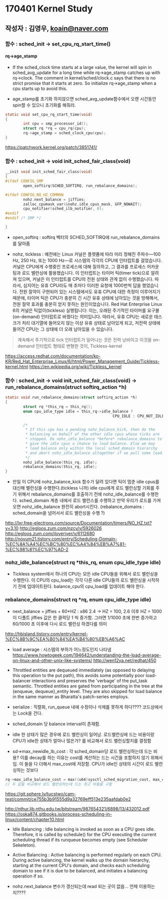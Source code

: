 # 170401 Kernel Study
## 작성자 : 김영우, koain@naver.com

### 함수 : sched_init -> set_cpu_rq_start_time()
#### rq->age_stamp

* If the sched_clock time starts at a large value, the kernel will spin in sched_avg_update for a long time while rq->age_stamp catches up with rq->clock.
The comment in kernel/sched/clock.c says that there is no strict promise that it starts at zero.  So initialize rq->age_stamp when a cpu starts up to avoid this.

* age_stamp를 초기화 하지않으면 sched_avg_update함수에서 오랜 시간동안 spin할 수 있으니 초기화를 해줘라.

```C
static void set_cpu_rq_start_time(void)
{
        int cpu = smp_processor_id();
        struct rq *rq = cpu_rq(cpu);
        rq->age_stamp = sched_clock_cpu(cpu);
}
```

<https://patchwork.kernel.org/patch/3851741/>

### 함수 : sched_init -> void init_sched_fair_class(void)

```c
__init void init_sched_fair_class(void)
{
#ifdef CONFIG_SMP
        open_softirq(SCHED_SOFTIRQ, run_rebalance_domains);

#ifdef CONFIG_NO_HZ_COMMON
        nohz.next_balance = jiffies;
        zalloc_cpumask_var(&nohz.idle_cpus_mask, GFP_NOWAIT);
        cpu_notifier(sched_ilb_notifier, 0);
#endif
#endif /* SMP */

}
```
* open_softirq : softirq 벡터의 SCHED_SOFTIRQ에 run_rebalance_domains를 달아줌

* nohz, tickless : 예전에는 Linux 커널은 플랫폼에 따라 미리 정해진 주파수—100 Hz, 250 Hz, 또는 1000 Hz—로 시스템의 각각의 CPU에 인터럽트를 걸었습니다. 커널은 CPU에게 수행중인 프로세스에 대해 질의하고, 그 결과를 프로세스 어카운팅과 로드 밸런싱에 활용했습니다. 이 인터럽트는 타이머 틱(timer tick)으로 알려져 있으며, 커널은 이 인터럽트를 CPU의 전원 상태와 관계 없이 수행했습니다. 따라서, 심지어는 유휴 CPU라도 매 초마다 이러한 요청에 1000번씩 답을 했었습니다. 전원 절약이 구현되어 있는 시스템에서도 유휴 CPU에 대한 측정이 이루어지기 때문에, 타이머 틱은 CPU가 충분히 긴 시간 유휴 상태에 남아있는 것을 방해해서, 전원 절약 효과를 충분히 얻지 못하는 원인이었습니다.
Red Hat Enterprise Linux 6의 커널은 틱없이(tickless) 실행됩니다: 이는, 오래된 주기적인 타이머를 요구불(on-demand) 인터럽트로 바꿨다는 의미입니다. 따라서, 유휴 CPU는 새로운 태스크가 처리 대기열에 들어오지 않는 이상 유휴 상태로 남아있게 되고, 저전력 상태에 들어간 CPU는 그 상태에 더 오래 남아있을 수 있습니다.
> 계속해서 주기적으로 tick 인터럽트가 일어나는 것은 전력 낭비이고 이것을 on-demand 인터럽트 형태로 변형한 것이, Tickless-kernel

<https://access.redhat.com/documentation/ko-KR/Red_Hat_Enterprise_Linux/6/html/Power_Management_Guide/Tickless-kernel.html>
<https://en.wikipedia.org/wiki/Tickless_kernel>

### 함수 : sched_init -> void init_sched_fair_class(void) -> run_rebalance_domains(struct softirq_action *h)

```C
static void run_rebalance_domains(struct softirq_action *h)
{
        struct rq *this_rq = this_rq();
        enum cpu_idle_type idle = this_rq->idle_balance ?
                                                CPU_IDLE : CPU_NOT_IDLE;

        /*
         * If this cpu has a pending nohz_balance_kick, then do the
         * balancing on behalf of the other idle cpus whose ticks are
         * stopped. Do nohz_idle_balance *before* rebalance_domains to
         * give the idle cpus a chance to load balance. Else we may
         * load balance only within the local sched_domain hierarchy
         * and abort nohz_idle_balance altogether if we pull some load.
         */
        nohz_idle_balance(this_rq, idle);
        rebalance_domains(this_rq, idle);
}
```

* 만일 이 CPU에 nohz_balance_kick 함수가 달려 있다면 틱이 멈춘 idle cpus를 대신해 밸런싱을 수행한다.(tickless 니까) idle cpu에게 로드 밸런싱할 기회를 주기 위해서 rebalance_domains를 호출하기 전에 nohz_idle_balance를 수행한다. sched_domain 계층 내에서 로드 밸런스를 수행하고 만약 우리가 로드를 가져오면 nohz_idle_balance 완전히 abort시킨다. (rebalance_domains :  sched_domain을 넘어서서 로드 밸런싱을 수행 ?)

<http://lxr.free-electrons.com/source/Documentation/timers/NO_HZ.txt?v=3.10>
<http://egloos.zum.com/nzcv/v/5926026>
<http://egloos.zum.com/iloveriver/v/6112680>
<http://novum21.tistory.com/entry/Scheduling-Domain-%EC%8A%A4%EC%BC%80%EC%A4%84%EB%A7%81-%EC%98%81%EC%97%AD-2>

### nohz_idle_balance(struct rq *this_rq, enum cpu_idle_type idle)

* Tickless system에서 하나의 CPU는 모든 idle CPU들을 위해서 로드 밸런싱을 수행한다. 이 CPU의 cpu_load는 각각 다른 idle CPU들의 로드 밸런싱을 시작하기 전에 업데이트된다. balance_cpu의 cpu_load를 업데이트 해야 한다.

### rebalance_domains(struct rq *rq, enum cpu_idle_type idle)

* next_balance = jiffies + 60*HZ : x86 2.4 -> HZ = 100, 2.6 이후 HZ = 1000이 디폴트 jiffies 값은 한 클럭당 1 씩 증가함. 그러면 1/1000 초에 한번 증가하고 60/1000 초 이후에 다시 로드 밸런싱 하겠다를 의미

<http://hbisland.tistory.com/entry/kernel-%EC%8B%9C%EA%B0%84%EA%B4%80%EB%A6%AC>

* load average : 시스템의 부하가 어느정도인지 나타냄
<https://www.howtogeek.com/194642/understanding-the-load-average-on-linux-and-other-unix-like-systems/>
<http://wen12ya.net/redhat/450>

* Throttled entities are dequeued immediately (as opposed to delaying this
  operation to the put path), this avoids some potentially poor load-balancer
  interactions and preserves the 'verbage' of the put_task semantic.
  Throttled entities are gated from participating in the tree at the
  {enqueue, dequeue}_entity level.  They are also skipped for load
  balance in the same manner as Bharatta's patch-series employs.

* serialize : 직렬화, run_queue 내에 수정이나 삭제를 못하게 하다???? 코드상에서는 Lock을 건다.

* sched_domain 당 balance interval이 존재함.

* idle 한 상태가 많은 경우에 로드 밸런싱이 일어남. 로드밸런싱에 드는 비용이랑 CPU가 idle한 상태가 얼마나 많은가? 를 비교해서 로드 밸런싱할지를 결정함

* sd->max_newidle_lb_cost : 각 sched_domain당 로드 밸런싱하는데 드는 비용? 이를 decay를 하는 이유는 cost를 계산하는 드는 시간을 포함하지 않기 위해서임. 이 들을 다 더해서 max_cost에 저장함. CPU가 idle인 상태의 시간이 로드 밸런싱하는 것보다

```C
rq->max_idle_balance_cost = max((u64)sysctl_sched_migration_cost, max_cost);
// 두 값을 비교해서 로드 밸런싱하는데 드는 최고 비용을 구함
```
<https://git.sphere.ly/tucstwo/cam-test/commit/ce755b3b91555d9a32769eff513e235aafdab0e2>

<http://nthur.lib.nthu.edu.tw/bitstream/987654321/6898/13/432012.pdf>
<https://oska874.gitbooks.io/process-scheduling-in-linux/content/chapter10.html>

* Idle Balancing : Idle balancing is invoked as soon as a CPU goes idle. Therefore, it is called by schedule() for the CPU executing the current scheduling thread if its runqueue becomes empty (see Scheduler Sekeleton).

* Active Balancing : Active balancing is performed regularly on each CPU. During active balancing, the kernel walks up the domain hierarchy, starting at the current CPU's domain, and checks each scheduling domain to see if it is due to be balanced, and initiates a balancing operation if so.


* nohz.next_balance 변수가 갱신되는데 read 되는 곳이 없음... 언제 이용하는지????
